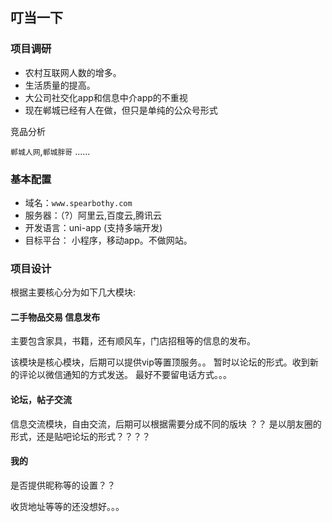 ## 叮当一下

### 项目调研

- 农村互联网人数的增多。
- 生活质量的提高。
- 大公司社交化app和信息中介app的不重视
- 现在郸城已经有人在做，但只是单纯的公众号形式

竞品分析

`郸城人网`,`郸城胖哥` ......

### 基本配置

- 域名：`www.spearbothy.com`
- 服务器：（?）阿里云,百度云,腾讯云
- 开发语言：uni-app (支持多端开发)
- 目标平台： 小程序，移动app。不做网站。

### 项目设计

根据主要核心分为如下几大模块:

#### 二手物品交易 信息发布

主要包含家具，书籍，还有顺风车，门店招租等的信息的发布。

该模块是核心模块，后期可以提供vip等置顶服务。。 暂时以论坛的形式。收到新的评论以微信通知的方式发送。 最好不要留电话方式。。。

#### 论坛，帖子交流

信息交流模块，自由交流，后期可以根据需要分成不同的版块 ？？ 是以朋友圈的形式，还是贴吧论坛的形式？？？？

#### 我的

是否提供昵称等的设置？？

收货地址等等的还没想好。。。




